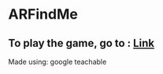 # ARFindMe

## To play the game, go to : [Link](https://xrobertinox.github.io/ARFindMe/main.html)

Made using: google teachable
